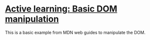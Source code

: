 # [Active learning: Basic DOM manipulation](https://developer.mozilla.org/en-US/docs/Learn/JavaScript/Client-side_web_APIs/Manipulating_documents#active_learning_basic_dom_manipulation)

This is a basic example from MDN web guides to manipulate the DOM.
